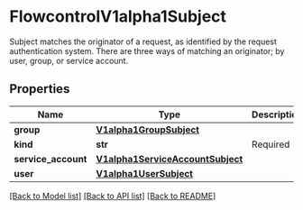 # FlowcontrolV1alpha1Subject

Subject matches the originator of a request, as identified by the request authentication system. There are three ways of matching an originator; by user, group, or service account.
## Properties
Name | Type | Description | Notes
------------ | ------------- | ------------- | -------------
**group** | [**V1alpha1GroupSubject**](V1alpha1GroupSubject.md) |  | [optional] 
**kind** | **str** | Required | 
**service_account** | [**V1alpha1ServiceAccountSubject**](V1alpha1ServiceAccountSubject.md) |  | [optional] 
**user** | [**V1alpha1UserSubject**](V1alpha1UserSubject.md) |  | [optional] 

[[Back to Model list]](../README.md#documentation-for-models) [[Back to API list]](../README.md#documentation-for-api-endpoints) [[Back to README]](../README.md)


